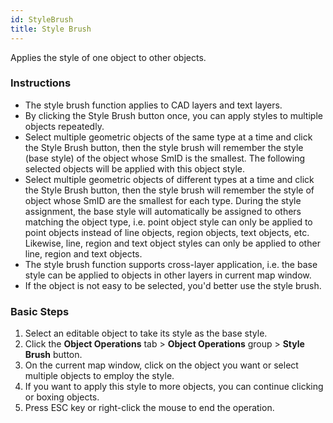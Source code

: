 ```yaml
---
id: StyleBrush
title: Style Brush
---
```

Applies the style of one object to other objects.

### Instructions

* The style brush function applies to CAD layers and text layers.
* By clicking the Style Brush button once, you can apply styles to
multiple objects repeatedly.
* Select multiple geometric objects of the same type at a time and click
the Style Brush button, then the style brush will remember the style (base
style) of the object whose SmID is the smallest. The following selected
objects will be applied with this object style.
* Select multiple geometric objects of different types at a time and click
the Style Brush button, then the style brush will remember the style of object
whose SmID are the smallest for each type. During the style assignment, the
base style will automatically be assigned to others matching the object type,
i.e. point object style can only be applied to point objects instead of line
objects, region objects, text objects, etc. Likewise, line, region and text
object styles can only be applied to other line, region and text objects.
* The style brush function supports cross-layer application, i.e. the base
style can be applied to objects in other layers in current map window.
* If the object is not easy to be selected, you'd better use the style
brush.



### Basic Steps

1. Select an editable object to take its style as the base style.
2. Click the **Object Operations** tab > **Object Operations** group >
**Style Brush** button.
3. On the current map window, click on the object you want or select
multiple objects to employ the style.
4. If you want to apply this style to more objects, you can continue
clicking or boxing objects.
5. Press ESC key or right-click the mouse to end the operation.

